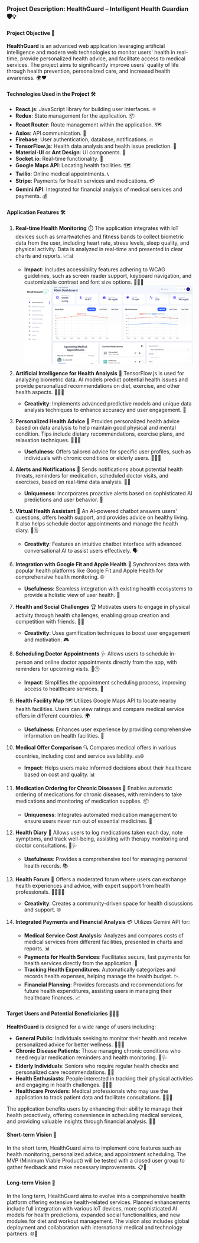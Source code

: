 ### Project Description: HealthGuard – Intelligent Health Guardian 🛡️💡

#### Project Objective 🎯
**HealthGuard** is an advanced web application leveraging artificial intelligence and modern web technologies to monitor users' health in real-time, provide personalized health advice, and facilitate access to medical services. The project aims to significantly improve users' quality of life through health prevention, personalized care, and increased health awareness. 🌍❤️

#### Technologies Used in the Project 🛠️
- **React.js**: JavaScript library for building user interfaces. ⚛️
- **Redux**: State management for the application. 📦
- **React Router**: Route management within the application. 🗺️
- **Axios**: API communication. 🔗
- **Firebase**: User authentication, database, notifications. 🔥
- **TensorFlow.js**: Health data analysis and health issue prediction. 🤖
- **Material-UI** or **Ant Design**: UI components. 🎨
- **Socket.io**: Real-time functionality. 📡
- **Google Maps API**: Locating health facilities. 🗺️
- **Twilio**: Online medical appointments. 📞
- **Stripe**: Payments for health services and medications. 💳
- **Gemini API**: Integrated for financial analysis of medical services and payments. 💰

#### Application Features 🛠️

1. **Real-time Health Monitoring** ⏱️
   The application integrates with IoT devices such as smartwatches and fitness bands to collect biometric data from the user, including heart rate, stress levels, sleep quality, and physical activity. Data is analyzed in real-time and presented in clear charts and reports. 📈📊  
   - **Impact**: Includes accessibility features adhering to WCAG guidelines, such as screen reader support, keyboard navigation, and customizable contrast and font size options. 🧑‍🦯🔠
![IotDashboard](src/assets/img/Viewimg/dashboard1.png)

2. **Artificial Intelligence for Health Analysis** 🧠
   TensorFlow.js is used for analyzing biometric data. AI models predict potential health issues and provide personalized recommendations on diet, exercise, and other health aspects. 🥗🏋️‍♂️  
   - **Creativity**: Implements advanced predictive models and unique data analysis techniques to enhance accuracy and user engagement. 🚀

3. **Personalized Health Advice** 💬
   Provides personalized health advice based on data analysis to help maintain good physical and mental condition. Tips include dietary recommendations, exercise plans, and relaxation techniques. 🥦🧘‍♀️  
   - **Usefulness**: Offers tailored advice for specific user profiles, such as individuals with chronic conditions or elderly users. 👩‍⚕️👴

4. **Alerts and Notifications** 🔔
   Sends notifications about potential health threats, reminders for medication, scheduled doctor visits, and exercises, based on real-time data analysis. 📅💊  
   - **Uniqueness**: Incorporates proactive alerts based on sophisticated AI predictions and user behavior. 🧩

5. **Virtual Health Assistant** 🤖
   An AI-powered chatbot answers users' questions, offers health support, and provides advice on healthy living. It also helps schedule doctor appointments and manage the health diary. 📘🗓️  
   - **Creativity**: Features an intuitive chatbot interface with advanced conversational AI to assist users effectively. 🗣️

6. **Integration with Google Fit and Apple Health** 📱
   Synchronizes data with popular health platforms like Google Fit and Apple Health for comprehensive health monitoring. 🌐  
   - **Usefulness**: Seamless integration with existing health ecosystems to provide a holistic view of user health. 🌟

7. **Health and Social Challenges** 🏆
   Motivates users to engage in physical activity through health challenges, enabling group creation and competition with friends. 👥🎯  
   - **Creativity**: Uses gamification techniques to boost user engagement and motivation. 🎮

8. **Scheduling Doctor Appointments** 🩺
   Allows users to schedule in-person and online doctor appointments directly from the app, with reminders for upcoming visits. 📅🕒  
   - **Impact**: Simplifies the appointment scheduling process, improving access to healthcare services. 🏥

9. **Health Facility Map** 🗺️
   Utilizes Google Maps API to locate nearby health facilities. Users can view ratings and compare medical service offers in different countries. 🌍  
   - **Usefulness**: Enhances user experience by providing comprehensive information on health facilities. 🏨

10. **Medical Offer Comparison** 🔍
    Compares medical offers in various countries, including cost and service availability. 💵🌐  
    - **Impact**: Helps users make informed decisions about their healthcare based on cost and quality. 📊

11. **Medication Ordering for Chronic Diseases** 💊
    Enables automatic ordering of medications for chronic diseases, with reminders to take medications and monitoring of medication supplies. 📦  
    - **Uniqueness**: Integrates automated medication management to ensure users never run out of essential medicines. 🚀

12. **Health Diary** 📓
    Allows users to log medications taken each day, note symptoms, and track well-being, assisting with therapy monitoring and doctor consultations. 📝🩺  
    - **Usefulness**: Provides a comprehensive tool for managing personal health records. 📚

13. **Health Forum** 💬
    Offers a moderated forum where users can exchange health experiences and advice, with expert support from health professionals. 👩‍⚕️👨‍⚕️  
    - **Creativity**: Creates a community-driven space for health discussions and support. 🌐

14. **Integrated Payments and Financial Analysis** 💳
    Utilizes Gemini API for:
    - **Medical Service Cost Analysis**: Analyzes and compares costs of medical services from different facilities, presented in charts and reports. 📊
    - **Payments for Health Services**: Facilitates secure, fast payments for health services directly from the application. 💨
    - **Tracking Health Expenditures**: Automatically categorizes and records health expenses, helping manage the health budget. 📉
    - **Financial Planning**: Provides forecasts and recommendations for future health expenditures, assisting users in managing their healthcare finances. 📈

#### Target Users and Potential Beneficiaries 🧑‍🤝‍🧑
**HealthGuard** is designed for a wide range of users including:
- **General Public**: Individuals seeking to monitor their health and receive personalized advice for better wellness. 🏃‍♀️🧘
- **Chronic Disease Patients**: Those managing chronic conditions who need regular medication reminders and health monitoring. 💊🩺
- **Elderly Individuals**: Seniors who require regular health checks and personalized care recommendations. 👵👴
- **Health Enthusiasts**: People interested in tracking their physical activities and engaging in health challenges. 🚴‍♂️🎽
- **Healthcare Providers**: Medical professionals who may use the application to track patient data and facilitate consultations. 🏥👨‍⚕️

The application benefits users by enhancing their ability to manage their health proactively, offering convenience in scheduling medical services, and providing valuable insights through financial analysis. 💪📅

#### Short-term Vision 🚀
In the short term, HealthGuard aims to implement core features such as health monitoring, personalized advice, and appointment scheduling. The MVP (Minimum Viable Product) will be tested with a closed user group to gather feedback and make necessary improvements. 📋🧪

#### Long-term Vision 🌟
In the long term, HealthGuard aims to evolve into a comprehensive health platform offering extensive health-related services. Planned enhancements include full integration with various IoT devices, more sophisticated AI models for health predictions, expanded social functionalities, and new modules for diet and workout management. The vision also includes global deployment and collaboration with international medical and technology partners. 🌐🤝

